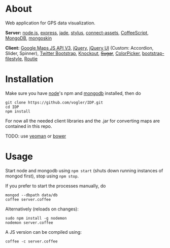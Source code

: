 # About
Web application for GPS data visualization.

__Server:__
[node.js](http://nodejs.org/),
[express](http://expressjs.com/),
[jade](http://jade-lang.com/),
[stylus](http://learnboost.github.com/stylus/),
[connect-assets](https://github.com/TrevorBurnham/connect-assets),
[CoffeeScript](http://coffeescript.org/),
[MongoDB](http://www.mongodb.org/),
[mongoskin](https://github.com/kissjs/node-mongoskin)

__Client:__
[Google Maps JS API V3](https://developers.google.com/maps/documentation/javascript/?hl=de),
[jQuery](http://jquery.com/),
[jQuery UI](http://jqueryui.com/) (Custom: Accordion, Slider, Spinner),
[Twitter Bootstrap](http://twitter.github.com/bootstrap/),
[Knockout](http://knockoutjs.com),
~~[Sugar](http://sugarjs.com/)~~,
[ColorPicker](http://www.abeautifulsite.net/blog/2011/02/jquery-minicolors-a-color-selector-for-input-controls/),
[bootstrap-filestyle](http://markusslima.github.com/bootstrap-filestyle/),
[Routie](http://projects.jga.me/routie/)


# Installation
Make sure you have [node](http://nodejs.org/)'s npm and [mongodb](http://www.mongodb.org/) installed, then do

    git clone https://github.com/vogler/IDP.git
    cd IDP
    npm install

For now all the needed client libraries and the .jar for converting maps are contained in this repo.

TODO: use [yeoman](http://yeoman.io/) or [bower](http://twitter.github.com/bower/)


# Usage
Start node and mongodb using `npm start` (shuts down running instances of mongod first), stop using `npm stop`.

If you prefer to start the processes manually, do

    mongod --dbpath data/db
    coffee server.coffee

Alternatively (reloads on changes):

    sudo npm install -g nodemon
    nodemon server.coffee

A JS version can be compiled using:

    coffee -c server.coffee
